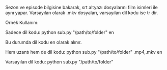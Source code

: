Sezon ve episode bilgisine bakarak, srt altyazı dosyalarını film isimleri ile aynı yapar.
Varsayılan olarak .mkv dosyaları, varsayılan dil kodu ise tr dir.

Örnek Kullanım:

Sadece dil kodu:  python sub.py "/path/to/folder" en

Bu durumda dil kodu en olarak alınır.

Hem uzantı hem de dil kodu:  python sub.py "/path/to/folder" .mp4,.mkv en

Varsayılan dil kodu:  python sub.py "/path/to/folder"
